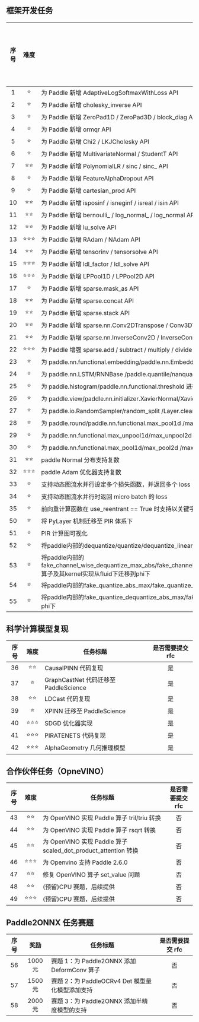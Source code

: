 ## 框架开发任务

| 序号 |  难度  | 任务标题                                                                                                   | 是否需要提交 rfc |
| :--: | :----: | ---------------------------------------------------------------------------------------------------------- | :--------------: |
|  1   |   ⭐   | 为 Paddle 新增 AdaptiveLogSoftmaxWithLoss API                                                              |        是        |
|  2   |   ⭐   | 为 Paddle 新增 cholesky_inverse API                                                                        |        是        |
|  3   |   ⭐   | 为 Paddle 新增 ZeroPad1D / ZeroPad3D / block_diag API                                                      |        是        |
|  4   |   ⭐   | 为 Paddle 新增 ormqr API                                                                                   |        是        |
|  5   |   ⭐   | 为 Paddle 新增 Chi2 / LKJCholesky API                                                                      |        是        |
|  6   |   ⭐   | 为 Paddle 新增 MultivariateNormal / StudentT API                                                           |        是        |
|  7   |  ⭐⭐  | 为 Paddle 新增 PolynomialLR / sinc / sinc\_ API                                                            |        是        |
|  8   |   ⭐   | 为 Paddle 新增 FeatureAlphaDropout API                                                                     |        是        |
|  9   |   ⭐   | 为 Paddle 新增 cartesian_prod API                                                                          |        是        |
|  10  |  ⭐⭐  | 为 Paddle 新增 isposinf / isneginf / isreal / isin API                                                     |        是        |
|  11  |  ⭐⭐  | 为 Paddle 新增 bernoulli\_ / log_normal\_ / log_normal API                                                 |        是        |
|  12  |  ⭐⭐  | 为 Paddle 新增 lu_solve API                                                                                |        是        |
|  13  | ⭐⭐⭐ | 为 Paddle 新增 RAdam / NAdam API                                                                           |        是        |
|  14  |  ⭐⭐  | 为 Paddle 新增 tensorinv / tensorsolve API                                                                 |        是        |
|  15  | ⭐⭐⭐ | 为 Paddle 新增 ldl_factor / ldl_solve API                                                                  |        是        |
|  16  | ⭐⭐⭐ | 为 Paddle 新增 LPPool1D / LPPool2D API                                                                     |        是        |
|  17  |   ⭐   | 为 Paddle 新增 sparse.mask_as API                                                                          |        是        |
|  18  |  ⭐⭐  | 为 Paddle 新增 sparse.concat API                                                                           |        是        |
|  19  |  ⭐⭐  | 为 Paddle 新增 sparse.stack API                                                                            |        是        |
|  20  |  ⭐⭐  | 为 Paddle 新增 sparse.nn.Conv2DTranspose / Conv3DTranspose API                                             |        是        |
|  21  |  ⭐⭐  | 为 Paddle 新增 sparse.nn.InverseConv2D / InverseConv3D API                                                 |        是        |
|  22  | ⭐⭐⭐ | 为 Paddle 增强 sparse.add / subtract / multiply / divide API                                               |        是        |
|  23  |   ⭐   | 为 paddle.nn.functional.embedding/paddle.nn.Embedding 增加参数 max_norm/norm_type/scale_grad_by_freq       |        否        |
|  24  |   ⭐   | 为 paddle.nn.LSTM/RNNBase /paddle.quantile/nanquantile 功能增强                                            |        否        |
|  25  |   ⭐   | 为 paddle.histogram/paddle.nn.functional.threshold 进行功能对齐与功能增强                                  |        否        |
|  26  |   ⭐   | 为 paddle.view/paddle.nn.initializer.XavierNormal/XavierUniform /KaimingNormal/KaimingUniform 进行功能增强 |        否        |
|  27  |   ⭐   | 为 paddle.io.RandomSampler/random_split /Layer.clear_gradients 进行功能增强                                |        否        |
|  28  |   ⭐   | 为 paddle.round/paddle.nn.functional.max_pool1d /max_pool2d/max_pool3d 进行功能增强                        |        否        |
|  29  |   ⭐   | 为 paddle.nn.functional.max_unpool1d/max_unpool2d /max_unpool3d/paddle.nn.functional.kl_div 进行功能增强   |        否        |
|  30  |   ⭐   | 为 paddle.nn.functional.max_pool1d/max_pool2d /max_pool3d/paddle.signal.stft 进行功能增强                  |        否        |
|  31  |  ⭐⭐  | paddle Normal 分布支持复数                                                                                 |        是        |
|  32  | ⭐⭐⭐ | paddle Adam 优化器支持复数                                                                                 |        是        |
|  33  |   ⭐   | 支持动态图流水并行设定多个损失函数，并返回多个 loss                                                        |        否        |
|  34  |   ⭐   | 支持动态图流水并行时返回 micro batch 的 loss                                                               |        否        |
|  35  |   ⭐   | 前向重计算函数在 use_reentrant == True 时支持以关键字参数的方式传入 Tensor                                 |        否        |
|  50  |   ⭐   | 将 PyLayer 机制迁移至 PIR 体系下                                 |        否        |
|  51  |   ⭐️   | PIR 计算图可视化                   |        是        |
|  52  |   ⭐️   | 将paddle内部的dequantize/quantize/dequantize_linear/quantize_linear/dequantize_abs_max算子及其kernel实现从fluid下迁移到phi下                   |        否        |
|  53  |   ⭐️   | 将paddle内部的fake_channel_wise_dequantize_max_abs/fake_channel_wise_quantize_abs_max/fake_channel_wise_quantize_dequantize_abs_max/fake_dequantize_max_abs算子及其kernel实现从fluid下迁移到phi下                   |        否        |
|  54  |   ⭐️   | 将paddle内部的fake_quantize_abs_max/fake_quantize_moving_average_abs_max/fake_quantize_range_abs_max算子及其kernel实现从fluid下迁移到phi下                   |        否        |
|  55  |   ⭐️   | 将paddle内部的fake_quantize_dequantize_abs_max/fake_quantize_dequantize_moving_average_abs_max/dequantize_log算子及其kernel实现从fluid下迁移到phi下                   |        否        |

## 科学计算模型复现

| 序号 |    难度     | 任务标题                              | 是否需要提交 rfc |
| :--: | :---------: | ------------------------------------- | :--------------: |
|  36  |   ⭐️⭐️️   | CausalPINN 代码复现                   |        是        |
|  37  |     ⭐️     | GraphCastNet 代码迁移至 PaddleScience |        是        |
|  38  |   ⭐️⭐️️   | LDCast 代码复现                       |        是        |
|  39  |    ⭐️️     | XPINN 迁移至 PaddleScience            |        是        |
|  40  | ⭐️⭐️️⭐️️ | SDGD 优化器实现                       |        是        |
|  41  | ⭐️⭐️️⭐️️ | PIRATENETS 代码复现                   |        是        |
|  42  |  ⭐️⭐️⭐️  | AlphaGeometry 几何推理模型            |        是        |

## 合作伙伴任务（OpneVINO）

| 序号 |    难度    | 任务标题                                                       | 是否需要提交 rfc |
| :--: | :--------: | -------------------------------------------------------------- | :--------------: |
|  43  |  ⭐️⭐️️   | 为 OpenVINO 实现 Paddle 算子 tril/triu 转换                    |        否        |
|  44  |   ⭐️⭐️   | 为 OpenVINO 实现 Paddle 算子 rsqrt 转换                        |        否        |
|  45  |  ⭐️⭐️️   | 为 OpenVINO 实现 Paddle 算子 scaled_dot_product_attention 转换 |        否        |
|  46  | ⭐️⭐️️⭐️ | 为 Openvino 支持 Paddle 2.6.0                                  |        否        |
|  47  |  ⭐️⭐️️️  | 修复 OpenVINO 算子 set_value 问题                              |        否        |
|  48  |  ⭐️⭐️️️  | (预留)CPU 赛题，后续提供                                       |        否        |
|  49  | ⭐️⭐️⭐️  | (预留)CPU 赛题，后续提供                                       |        否        |

## Paddle2ONNX 任务赛题

| 序号  |  奖励   |                    任务标题                     | 是否需要提交 rfc |
| :---: | :-----: | ----------------------------------------------- | :--------------: |
|  56   | 1000 元 | 赛题 1：为 Paddle2ONNX 添加 DeformConv 算子     |        否        |
|  57   | 1500 元 | 赛题 2：为 PaddleOCRv4 Det 模型量化模型添加支持 |        否        |
|  58   | 2000 元 | 赛题 3：为 Paddle2ONNX 添加半精度模型的支持     |        否        |
